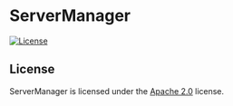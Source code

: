 # ServerManager

[![License](https://img.shields.io/github/license/LXGaming/ServerManager?label=License&cacheSeconds=86400)](https://github.com/LXGaming/ServerManager/blob/master/LICENSE)

## License
ServerManager is licensed under the [Apache 2.0](https://github.com/LXGaming/ServerManager/blob/master/LICENSE) license.